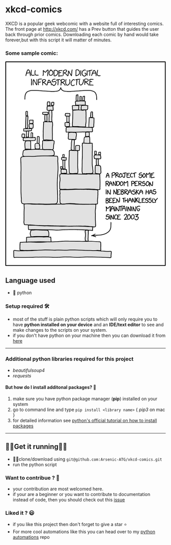# xkcd-comics
XKCD is a popular geek webcomic with a website full of interesting comics. The front page at http://xkcd.com/ has a Prev button that guides the user back through prior comics. Downloading each comic by hand would take forever,but with this script it will matter of minutes.

### Some sample comic:
![Dependencies](https://github.com/Arsenic-ATG/xkcd-comics/blob/master/samples/sample%20comic%20-%201.png)
## Language used
- 🐍 python

### Setup required 🛠
- most of the stuff is plain python scripts which will only require you to have **python installed on your device** and an **IDE/text editor** to see and make changes to the scripts on your system.
- if you don't have python on your machine then you can download it from [here](https://www.python.org/downloads/)

---

### Additional python libraries required for this project
- _beautifulsoup4_
- _requests_

#### But how do I install additonal packages? 🤨
1. make sure you have python package manager (**pip**) installed on your system
2. go to command line and type ```pip install <library name>``` { _pip3_ on mac }
3. for detailed information see [python's official tutorial on how to install packages](https://packaging.python.org/tutorials/installing-packages/)

---

## 🏃‍♀️Get it running🏃‍♂️
- 👯‍♂️clone/download using ```git@github.com:Arsenic-ATG/xkcd-comics.git```
- run the python script

### Want to contribue ? 🤩
- your contribution are most welcomed here.
- if your are a beginner or you want to contribute to documentation instead of code, then you should check out this [issue](https://github.com/Arsenic-ATG/xkcd-comics/issues/3)

### Liked it ? 😃
- if you like this project then don't forget to give a star ⭐️
- For more cool automations like this you can head over to my [python automations](https://github.com/Arsenic-ATG/Python-Automations) repo

